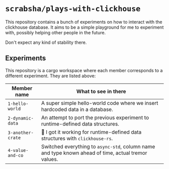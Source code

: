 # `scrabsha/plays-with-clickhouse`

This repository contains a bunch of experiments on how to interact with the
clickhouse database. It aims to be a simple playground for me to experiment
with, possibly helping other people in the future.

Don't expect any kind of stability there.

## Experiments

This repository is a cargo workspace where each member corresponds to a
different experiment. They are listed above:

| Member name | What to see in there |
|-------------| -------------------- |
| `1-hello-world` | A super simple hello-world code where we insert hardcoded data in a database. |
| `2-dynamic-data` | An attempt to port the previous experiment to runtime-defined data structures. |
| `3-another-crate` | :tada: I got it working for runtime-defined data structures with `clickhouse-rs`. |
| `4-value-and-co` | Switched everything to `async-std`, column name and type known ahead of time, actual tremor values. |